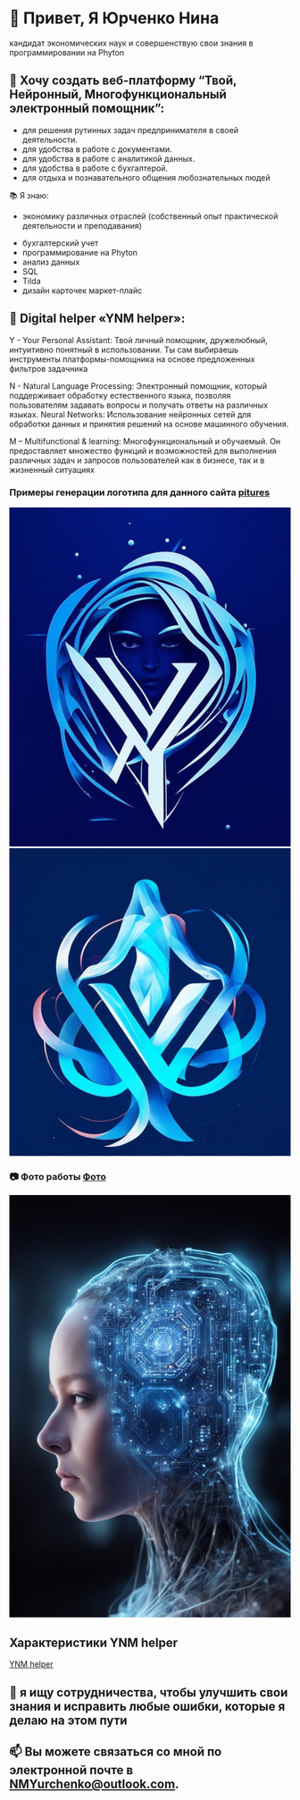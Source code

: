 # 👋 Привет, Я Юрченко Нина 
кандидат экономических наук и совершенствую свои знания в программировании на Phyton
## 👀  Хочу создать веб-платформу  “Твой, Нейронный, Многофункциональный электронный помощник”: 
* для решения рутинных задач предпринимателя в своей деятельности.
* для удобства в работе с документами.
* для удобства в работе с аналитикой данных.
* для удобства в работе с бухгалтерой.
* для отдыха и познавательного общения любознательных людей

📚  Я знаю:
- экономику различных отраслей (собственный опыт практической деятельности и преподавания)
* бухгалтерский учет
* программирование на Phyton
* анализ данных
* SQL
* Tilda
* дизайн карточек маркет-плайс

## 🌱  Digital helper «YNM helper»:

Y - Your Personal Assistant: Твой личный помощник, дружелюбный, интуитивно понятный в использовании. Ты сам выбираешь инструменты платформы-помощника на основе предложенных фильтров задачника 

N - Natural Language Processing: Электронный помощник, который поддерживает обработку естественного языка, позволяя пользователям задавать вопросы и получать ответы на различных языках. Neural Networks: Использование нейронных сетей для обработки данных и принятия решений на основе машинного обучения.

M – Multifunctional & learning: Многофункциональный и обучаемый. Он предоставляет множество функций и возможностей для выполнения различных задач и запросов пользователей как в бизнесе, так и в жизненный ситуациях
  
###  Примеры генерации логотипа для данного сайта [pitures](/pictures)

![1](<pictures/2024-03-17_23-20-27.png>)
![2](<pictures/2024-03-17_23-33-53.png>)

### 📷 Фото работы [Фото](/photos)

![YNM helper](photos/photo_2024-03-17_23-45-47.jpg)

## Характеристики YNM helper
 [YNM helper ](<Characteristics_DigitalHelper-NMY.txt>)

## 💞️  я ищу сотрудничества, чтобы улучшить свои знания и исправить любые ошибки, которые я делаю на этом пути

## 📫 Вы можете связаться со мной по электронной почте в NMYurchenko@outlook.com.
